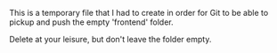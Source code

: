 This is a temporary file that I had to create in order for Git to be able to pickup and push the empty 'frontend' folder.

Delete at your leisure, but don't leave the folder empty.